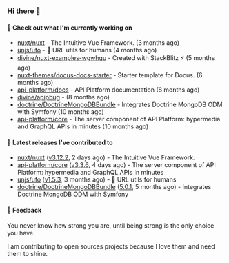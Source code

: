 ### Hi there 👋

#### 👷 Check out what I'm currently working on

- [nuxt/nuxt](https://github.com/nuxt/nuxt) - The Intuitive Vue Framework. (3 months ago)
- [unjs/ufo](https://github.com/unjs/ufo) - 🔗 URL utils for humans (4 months ago)
- [divine/nuxt-examples-wgwhqu](https://github.com/divine/nuxt-examples-wgwhqu) - Created with StackBlitz ⚡️ (5 months ago)
- [nuxt-themes/docus-docs-starter](https://github.com/nuxt-themes/docus-docs-starter) - Starter template for Docus. (6 months ago)
- [api-platform/docs](https://github.com/api-platform/docs) - API Platform documentation (8 months ago)
- [divine/apipbug](https://github.com/divine/apipbug) -  (8 months ago)
- [doctrine/DoctrineMongoDBBundle](https://github.com/doctrine/DoctrineMongoDBBundle) - Integrates Doctrine MongoDB ODM with Symfony (10 months ago)
- [api-platform/core](https://github.com/api-platform/core) - The server component of API Platform: hypermedia and GraphQL APIs in minutes (10 months ago)

#### 🔭 Latest releases I've contributed to

- [nuxt/nuxt](https://github.com/nuxt/nuxt) ([v3.12.2](https://github.com/nuxt/nuxt/releases/tag/v3.12.2), 2 days ago) - The Intuitive Vue Framework.
- [api-platform/core](https://github.com/api-platform/core) ([v3.3.6](https://github.com/api-platform/core/releases/tag/v3.3.6), 4 days ago) - The server component of API Platform: hypermedia and GraphQL APIs in minutes
- [unjs/ufo](https://github.com/unjs/ufo) ([v1.5.3](https://github.com/unjs/ufo/releases/tag/v1.5.3), 3 months ago) - 🔗 URL utils for humans
- [doctrine/DoctrineMongoDBBundle](https://github.com/doctrine/DoctrineMongoDBBundle) ([5.0.1](https://github.com/doctrine/DoctrineMongoDBBundle/releases/tag/5.0.1), 5 months ago) - Integrates Doctrine MongoDB ODM with Symfony

#### 💬 Feedback
You never know how strong you are, until being strong is the only choice you have.

I am contributing to open sources projects because I love them and need them to shine.
